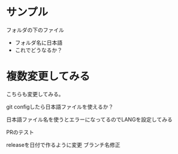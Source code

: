 # サンプル

フォルダの下のファイル

- フォルダ名に日本語
- これでどうなるか？

# 複数変更してみる

こちらも変更してみる。

git configしたら日本語ファイルを使えるか？

日本語ファイル名を使うとエラーになってるのでLANGを設定してみる

PRのテスト

releaseを日付で作るように変更
ブランチ名修正
